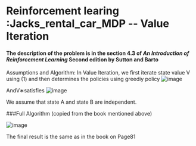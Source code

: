 # Reinforcement learing :Jacks_rental_car_MDP -- Value Iteration

#### The description of the problem is in the section 4.3 of  _An Introduction of Reinforcement Learning_ Second edition by Sutton and Barto

Assumptions and Algorithm:
In Value Iteration, we first iterate state value V using (1) and then  determines the policies using greediy policy
![image](https://user-images.githubusercontent.com/88567713/137105157-891d6741-2b21-4af2-8840-c85fe3f7fb39.png)

AndV∗satisfies
![image](https://user-images.githubusercontent.com/88567713/137105301-0226b68b-37e1-4a80-a32d-0919fa97f6da.png)

We assume that state A and state B are independent.

###Full Algorithm (copied from the book mentioned above)

![image](https://user-images.githubusercontent.com/88567713/137105567-a3592600-2a71-4897-863d-7a645ab13e79.png)

The final result is the same as in the book on Page81
